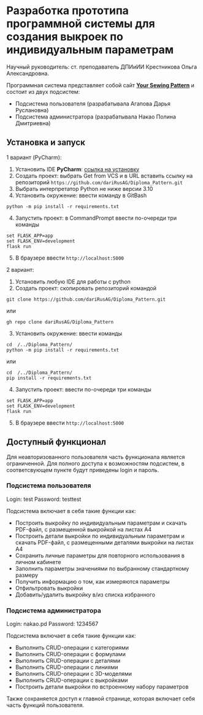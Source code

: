 # Разработка прототипа программной системы для создания выкроек по индивидуальным параметрам
Научный руководитель: ст. преподаватель ДПИиИИ Крестникова Ольга Александровна.

Программная система представляет собой сайт [**Your Sewing Pattern**](http://nishigara.pythonanywhere.com/) и состоит из двух подсистем:
- Подсистема пользователя (разрабатывала Агапова Дарья Руслановна)
- Подсистема администратора (разрабатывала Накао Полина Дмитриевна)

## Установка и запуск
1 вариант (PyCharm):
1. Установить IDE **PyCharm**: [ссылка на установку](https://www.jetbrains.com/pycharm/)
2. Создать проект: выбрать Get from VCS и в URL вставить ссылку на репозиторий ```https://github.com/dariRusAG/Diploma_Pattern.git```
3. Выбрать интерпретатор Python не ниже версии 3.10
4. Установить окружение: ввести команду в GitBash
```
python -m pip install -r requirements.txt
``` 
4. Запустить проект: в CommandPrompt ввести по-очереди три команды
```
set FLASK_APP=app
set FLASK_ENV=development
flask run
```
5. В браузере ввести ```http://localhost:5000```

2 вариант:
1. Установить любую IDE для работы с python
2. Создать проект: cкопировать репозиторий командой
```
git clone https://github.com/dariRusAG/Diploma_Pattern.git
```
или 
```
gh repo clone dariRusAG/Diploma_Pattern
```
3. Установить окружение: ввести команды
```
cd  /../Diploma_Pattern/
python -m pip install -r requirements.txt
```
или 
```
cd  /../Diploma_Pattern/
pip install -r requirements.txt
``` 
4. Запустить проект: ввести по-очереди три команды
```
set FLASK_APP=app
set FLASK_ENV=development
flask run
```
5. В браузере ввести ```http://localhost:5000```

## Доступный функционал
Для неавторизованного пользователя часть функционала является ограниченной. Для полного доступа к возможностям подсистем, в соответсвующем пункте будут приведены login и пароль.

### Подсистема пользователя
Login: test
Password: testtest

Подсистема включает в себя такие функции как:
- Построить выкройку по индивидуальным параметрам и скачать PDF-файл, с размещенной выкройкой на листах А4
- Построить детали выкройки по индивидуальным параметрам и скачать PDF-файл, с размещенными деталями выкройки на листах А4
- Сохранить личные параметры для повторного использования в личном кабинете
- Заполнить параметры значениями по выбранному стандартному размеру
- Получить информацию о том, как измеряются параметры
- Отфильтровать выкройки
- Добавить/удалить выкройку в/из списка избранного

### Подсистема администратора
Login: nakao.pd
Password: 1234567

Подсистема включает в себя такие функции как:
- Выполнить CRUD-операции с категориями
- Выполнить CRUD-операции с формулами
- Выполнить CRUD-операции с деталями
- Выполнить CRUD-операции с линиями
- Выполнить CRUD-операции с 3D-моделями
- Выполнить CRUD-операции с выкройками
- Построить детали выкройки по встроенному набору параметров

Также сохраняется доступ к главной странице, которая включает себя часть функций пользователя.
